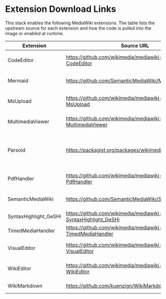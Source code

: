 # Extension Download Links

This stack enables the following MediaWiki extensions. The table lists the upstream source for each extension and how the code is pulled into the image or enabled at runtime.

| Extension | Source URL | How this project obtains it |
| --- | --- | --- |
| CodeEditor | https://github.com/wikimedia/mediawiki-extensions-CodeEditor | Bundled with the upstream `mediawiki:1.41` image and enabled in `scripts/init-mediawiki.sh`.
| Mermaid | https://github.com/SemanticMediaWiki/Mermaid | Cloned during image build in `Dockerfile.mediawiki:44`; patched and configured in `scripts/init-mediawiki.sh`.
| MsUpload | https://github.com/wikimedia/mediawiki-extensions-MsUpload | Cloned with branch `REL1_41` in `Dockerfile.mediawiki:32` and on container start in `scripts/init-mediawiki.sh:171` if missing.
| MultimediaViewer | https://github.com/wikimedia/mediawiki-extensions-MultimediaViewer | Bundled with the upstream `mediawiki:1.41` image and enabled in `scripts/init-mediawiki.sh`.
| Parsoid | https://packagist.org/packages/wikimedia/parsoid | Bundled with the upstream `mediawiki:1.41` image as a Composer vendor package; no extra download occurs. The init script only ensures `wfLoadExtension( 'Parsoid', "$IP/vendor/wikimedia/parsoid/extension.json" );`.
| PdfHandler | https://github.com/wikimedia/mediawiki-extensions-PdfHandler | Bundled with the upstream `mediawiki:1.41` image and enabled in `scripts/init-mediawiki.sh`.
| SemanticMediaWiki | https://github.com/SemanticMediaWiki/SemanticMediaWiki | Installed via Composer (`mediawiki/semantic-media-wiki:~4.1`) in `Dockerfile.mediawiki:75` and `scripts/init-mediawiki.sh:242,353`.
| SyntaxHighlight_GeSHi | https://github.com/wikimedia/mediawiki-extensions-SyntaxHighlight_GeSHi | Cloned with branch `REL1_41` in `Dockerfile.mediawiki:38`.
| TimedMediaHandler | https://github.com/wikimedia/mediawiki-extensions-TimedMediaHandler | Cloned with branch `REL1_41` in `Dockerfile.mediawiki:35`.
| VisualEditor | https://github.com/wikimedia/mediawiki-extensions-VisualEditor | Bundled with the upstream `mediawiki:1.41` image; VisualEditor is enabled in `scripts/init-mediawiki.sh` alongside Parsoid.
| WikiEditor | https://github.com/wikimedia/mediawiki-extensions-WikiEditor | Bundled with the upstream `mediawiki:1.41` image and enabled in `scripts/init-mediawiki.sh`.
| WikiMarkdown | https://github.com/kuenzign/WikiMarkdown | Cloned in `Dockerfile.mediawiki:41` and Composer dependencies installed during build.
